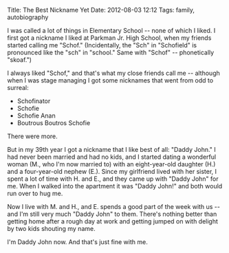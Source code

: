 Title: The Best Nickname Yet
Date: 2012-08-03 12:12
Tags: family, autobiography

I was called a lot of things in Elementary School -- none of which I
liked. I first got a nickname I liked at Parkman Jr. High School, when
my friends started calling me "Schof." (Incidentally, the "Sch" in
"Schofield" is pronounced like the "sch" in "school." Same with
"Schof" -- phonetically "skoaf.")

I always liked "Schof," and that's what my close friends call me --
although when I was stage managing I got some nicknames that went from
odd to surreal:

-   Schofinator
-   Schofie
-   Schofie Anan
-   Boutrous Boutros Schofie

There were more.

But in my 39th year I got a nickname that I like best of all: "Daddy
John." I had never been married and had no kids, and I started dating a
wonderful woman (M., who I'm now married to) with an eight-year-old
daughter (H.) and a four-year-old nephew (E.). Since my girlfriend lived
with her sister, I spent a lot of time with H. and E., and they came up
with "Daddy John" for me. When I walked into the apartment it was "Daddy
John!" and both would run over to hug me.

Now I live with M. and H., and E. spends a good part of the week with
us -- and I'm still very much "Daddy John" to them. There's nothing
better than getting home after a rough day at work and getting jumped on
with delight by two kids shouting my name.

I'm Daddy John now. And that's just fine with me.

